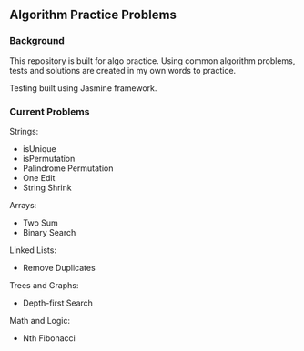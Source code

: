 ## Algorithm Practice Problems

### Background

This repository is built for algo practice. Using common algorithm problems, tests and solutions are created in my own words to practice.

Testing built using Jasmine framework.

### Current Problems

Strings:

- isUnique
- isPermutation
- Palindrome Permutation
- One Edit
- String Shrink

Arrays:

- Two Sum
- Binary Search

Linked Lists:

- Remove Duplicates

Trees and Graphs:

- Depth-first Search

Math and Logic:

- Nth Fibonacci
